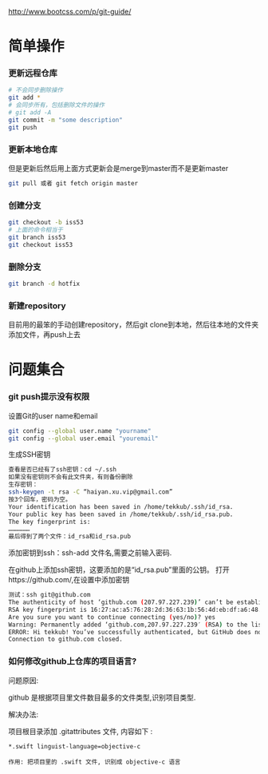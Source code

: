 http://www.bootcss.com/p/git-guide/

# 简单操作

### 更新远程仓库

```sh
# 不会同步删除操作
git add *
# 会同步所有，包括删除文件的操作
# git add -A
git commit -m "some description"
git push
```

### 更新本地仓库

但是更新后然后用上面方式更新会是merge到master而不是更新master
```bash
git pull 或者 git fetch origin master
```

### 创建分支

```bash
git checkout -b iss53
# 上面的命令相当于
git branch iss53
git checkout iss53
```

### 删除分支

```bash
git branch -d hotfix
```

### 新建repository

目前用的最笨的手动创建repository，然后git clone到本地，然后往本地的文件夹添加文件，再push上去

# 问题集合

### git push提示没有权限

设置Git的user name和email
```bash
git config --global user.name "yourname"
git config --global user.email "youremail"
```
生成SSH密钥
```bash
查看是否已经有了ssh密钥：cd ~/.ssh
如果没有密钥则不会有此文件夹，有则备份删除
生存密钥：
ssh-keygen -t rsa -C “haiyan.xu.vip@gmail.com”
按3个回车，密码为空。
Your identification has been saved in /home/tekkub/.ssh/id_rsa.
Your public key has been saved in /home/tekkub/.ssh/id_rsa.pub.
The key fingerprint is:
………………
最后得到了两个文件：id_rsa和id_rsa.pub
```
添加密钥到ssh：ssh-add 文件名,需要之前输入密码.

在github上添加ssh密钥，这要添加的是“id_rsa.pub”里面的公钥。
打开https://github.com/,在设置中添加密钥

```bash
测试：ssh git@github.com
The authenticity of host ‘github.com (207.97.227.239)’ can’t be established.
RSA key fingerprint is 16:27:ac:a5:76:28:2d:36:63:1b:56:4d:eb:df:a6:48.
Are you sure you want to continue connecting (yes/no)? yes
Warning: Permanently added ‘github.com,207.97.227.239′ (RSA) to the list of known hosts.
ERROR: Hi tekkub! You’ve successfully authenticated, but GitHub does not provide shell access
Connection to github.com closed.
```

### 如何修改github上仓库的项目语言?

问题原因:

github 是根据项目里文件数目最多的文件类型,识别项目类型.

解决办法:

项目根目录添加 .gitattributes 文件, 内容如下 :

```
*.swift linguist-language=objective-c

作用: 把项目里的 .swift 文件, 识别成 objective-c 语言
```
